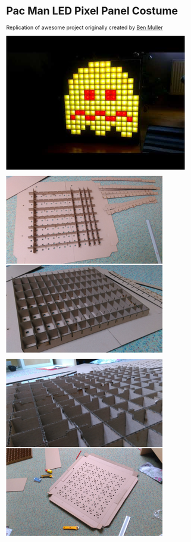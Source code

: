 # Pac Man LED Pixel Panel Costume
Replication of awesome project originally created by [Ben Muller](https://www.hackster.io/pix3lot/pac-man-led-pixel-panel-costume-515666)

[![Pac Man costume](https://github.com/pehruby/pacman/blob/master/Photos/yt.jpg?raw=true)](https://youtu.be/wuHAoJ8ybKk "Pac Man")


<img src="https://github.com/pehruby/pacman/blob/master/Photos/IMAG2306.jpg" width="420"> <img src="https://github.com/pehruby/pacman/blob/master/Photos/IMAG2307.jpg" width="420">

<img src="https://github.com/pehruby/pacman/blob/master/Photos/IMAG2308.jpg" width="420"> <img src="https://github.com/pehruby/pacman/blob/master/Photos/IMAG2310.jpg" width="420">



